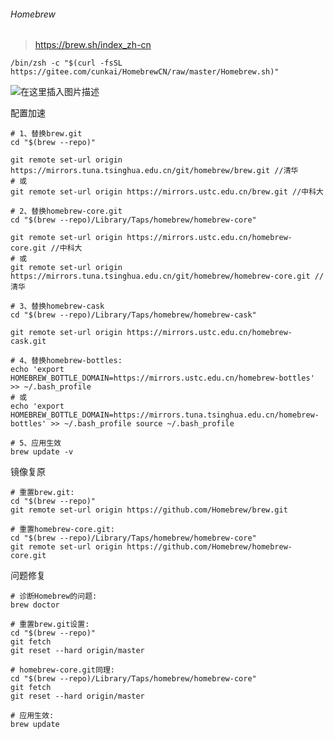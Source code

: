 ###### Homebrew

> https://brew.sh/index_zh-cn

```shell
/bin/zsh -c "$(curl -fsSL https://gitee.com/cunkai/HomebrewCN/raw/master/Homebrew.sh)"
```

![在这里插入图片描述](https://img-blog.csdnimg.cn/20201122001900709.png?x-oss-process=image/watermark,type_ZmFuZ3poZW5naGVpdGk,shadow_10,text_aHR0cHM6Ly9ibG9nLmNzZG4ubmV0L3FxXzM4MjI1NTU4,size_16,color_FFFFFF,t_70#pic_center)

配置加速

```shell
# 1、替换brew.git
cd "$(brew --repo)"

git remote set-url origin https://mirrors.tuna.tsinghua.edu.cn/git/homebrew/brew.git //清华
# 或
git remote set-url origin https://mirrors.ustc.edu.cn/brew.git //中科大

# 2、替换homebrew-core.git
cd "$(brew --repo)/Library/Taps/homebrew/homebrew-core"

git remote set-url origin https://mirrors.ustc.edu.cn/homebrew-core.git //中科大
# 或
git remote set-url origin https://mirrors.tuna.tsinghua.edu.cn/git/homebrew/homebrew-core.git //清华

# 3、替换homebrew-cask
cd "$(brew --repo)/Library/Taps/homebrew/homebrew-cask"

git remote set-url origin https://mirrors.ustc.edu.cn/homebrew-cask.git

# 4、替换homebrew-bottles: 
echo 'export HOMEBREW_BOTTLE_DOMAIN=https://mirrors.ustc.edu.cn/homebrew-bottles' >> ~/.bash_profile 
# 或
echo 'export HOMEBREW_BOTTLE_DOMAIN=https://mirrors.tuna.tsinghua.edu.cn/homebrew-bottles' >> ~/.bash_profile source ~/.bash_profile 

# 5、应用生效
brew update -v
```

镜像复原

```shell
# 重置brew.git:
cd "$(brew --repo)"
git remote set-url origin https://github.com/Homebrew/brew.git

# 重置homebrew-core.git:
cd "$(brew --repo)/Library/Taps/homebrew/homebrew-core"
git remote set-url origin https://github.com/Homebrew/homebrew-core.git
```

问题修复

```shell
# 诊断Homebrew的问题:
brew doctor

# 重置brew.git设置:
cd "$(brew --repo)"
git fetch
git reset --hard origin/master

# homebrew-core.git同理:
cd "$(brew --repo)/Library/Taps/homebrew/homebrew-core"
git fetch
git reset --hard origin/master

# 应用生效:
brew update
```